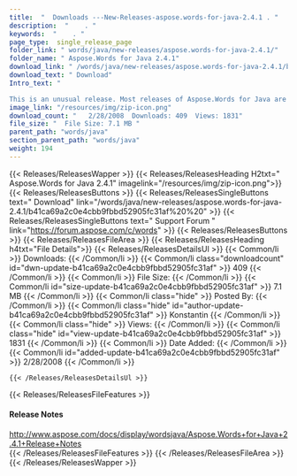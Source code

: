 ```yaml
---
title:  "  Downloads ---New-Releases-aspose.words-for-java-2.4.1 . " 
description:  "    . " 
keywords:  "    . " 
page_type:  single_release_page
folder_link: " words/java/new-releases/aspose.words-for-java-2.4.1/"
folder_name: " Aspose.Words for Java 2.4.1"
download_link: " /words/java/new-releases/aspose.words-for-java-2.4.1/b41ca69a2c0e4cbb9fbbd52905fc31af"
download_text: " Download"
Intro_text: " 

This is an unusual release. Most releases of Aspose.Words for Java are fixes..."
image_link: "/resources/img/zip-icon.png"
download_count: "   2/28/2008  Downloads: 409  Views: 1831"
file_size: "  File Size: 7.1 MB "
parent_path: "words/java"
section_parent_path: "words/java"
weight: 194 
---
```


{{< Releases/ReleasesWapper >}}
  {{< Releases/ReleasesHeading H2txt=" Aspose.Words for Java 2.4.1" imagelink="/resources/img/zip-icon.png">}}
  {{< Releases/ReleasesButtons >}}
    {{< Releases/ReleasesSingleButtons text=" Download" link="/words/java/new-releases/aspose.words-for-java-2.4.1/b41ca69a2c0e4cbb9fbbd52905fc31af%20%20" >}}
    {{< Releases/ReleasesSingleButtons text=" Support Forum " link="https://forum.aspose.com/c/words" >}}
  {{< Releases/ReleasesButtons >}}
  {{< Releases/ReleasesFileArea >}}
    {{< Releases/ReleasesHeading h4txt="File Details">}}
    {{< Releases/ReleasesDetailsUl >}}
            {{< Common/li  >}} Downloads: {{< /Common/li >}} 
      {{< Common/li class="downloadcount" id="dwn-update-b41ca69a2c0e4cbb9fbbd52905fc31af" >}} 409 {{< /Common/li >}} 
      {{< Common/li  >}} File Size: {{< /Common/li >}} 
      {{< Common/li id="size-update-b41ca69a2c0e4cbb9fbbd52905fc31af" >}} 7.1 MB {{< /Common/li >}} 
      {{< Common/li  class="hide" >}} Posted By: {{< /Common/li >}} 
      {{< Common/li class="hide" id="author-update-b41ca69a2c0e4cbb9fbbd52905fc31af" >}} Konstantin {{< /Common/li >}} 
      {{< Common/li class="hide"  >}} Views: {{< /Common/li >}} 
      {{< Common/li class="hide" id="view-update-b41ca69a2c0e4cbb9fbbd52905fc31af" >}} 1831 {{< /Common/li >}} 
      {{< Common/li  >}} Date Added: {{< /Common/li >}} 
      {{< Common/li id="added-update-b41ca69a2c0e4cbb9fbbd52905fc31af" >}} 2/28/2008 {{< /Common/li >}} 

    {{< /Releases/ReleasesDetailsUl >}}

  {{< Releases/ReleasesFileFeatures >}}
      <h4>Release Notes</h4><div><a href="http://www.aspose.com/docs/display/wordsjava/Aspose.Words+for+Java+2.4.1+Release+Notes">http://www.aspose.com/docs/display/wordsjava/Aspose.Words+for+Java+2.4.1+Release+Notes</a></div>
  {{< /Releases/ReleasesFileFeatures >}}
 {{< /Releases/ReleasesFileArea >}}
{{< /Releases/ReleasesWapper >}}


